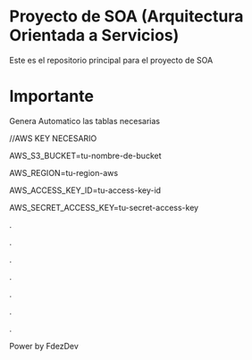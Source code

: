 # Proyecto de SOA (Arquitectura Orientada a Servicios)

Este es el repositorio principal para el proyecto de SOA

# Importante

Genera Automatico las tablas necesarias 

//AWS KEY NECESARIO

AWS_S3_BUCKET=tu-nombre-de-bucket

AWS_REGION=tu-region-aws

AWS_ACCESS_KEY_ID=tu-access-key-id

AWS_SECRET_ACCESS_KEY=tu-secret-access-key

.

.

.

.

.

.

.

Power by FdezDev
